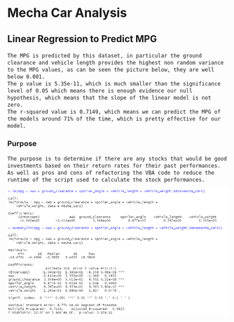 # Mecha Car Analysis

## Linear Regression to Predict MPG
    The MPG is predicted by this dataset, in particular the ground clearance and vehicle length provides the highest non random variance to the MPG values, as can be seen the picture below, they are well below 0.001. 
    The p value is 5.35e-11, which is much smaller than the significance level of 0.05 which means there is enough evidence our null hypothesis, which means that the slope of the linear model is not zero.
    The r-squared value is 0.7149, which means we can predict the MPG of the models around 71% of the time, which is pretty effective for our model.
### Purpose
    The purpose is to determine if there are any stocks that would be good investments based on their return rates for their past performances. As well as pros and cons of refactoring the VBA code to reduce the runtime of the script used to calculate the stock performances.

![](/images/Part1.png)

